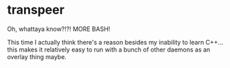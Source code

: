 # transpeer

Oh, whattaya know?!?! MORE BASH! 

This time I actually think there's a reason besides my inability to learn C++... 
this makes it relatively easy to run with a bunch of other daemons as an overlay thing maybe. 
